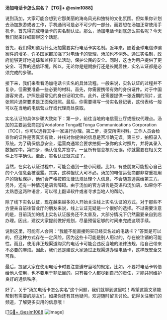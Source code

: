 **汤加电话卡怎么实名？【TG💪+ @esim1088】**

说到汤加，大家可能会想到它那美丽的海岛风光和独特的文化氛围。但如果你计划去汤加旅游或者工作，手机通讯可是必不可少的一部分。而要想在汤加正常使用手机卡，首先得完成电话卡的实名制认证。那么，汤加电话卡到底怎么实名呢？今天我们就来详细聊聊这个话题。

首先，我们得知道为什么汤加需要实行电话卡实名制。近年来，随着全球电信诈骗案件的增多，许多国家都加强了对电话卡的管理，汤加也不例外。通过实名制，政府能够更好地追踪和监控非法活动，保护公民的安全。同时，这也为用户提供了更安全、可靠的通信环境。所以，无论你是短期旅行还是长期居住，实名认证都是必须完成的步骤。

接下来，我们来看看汤加电话卡实名的具体流程。一般来说，实名认证的过程并不复杂，但需要准备一些必要的材料。首先，你需要携带有效的身份证件。对于中国游客来说，护照是最常见的身份证明文件。此外，还需要提供一张近期的照片，这张照片通常要求是正面免冠照。最后，你需要填写一份实名登记表，这份表格一般可以在当地的电信营业厅或代理商处获取。

实名认证的具体步骤大致如下：第一步，前往当地的电信营业厅或授权代理点。汤加的主要运营商包括Vodafone Tonga和Tonga Communications Corporation（TCC），你可以选择其中一家进行办理。第二步，提交所需材料。工作人员会检查你的证件是否真实有效，并核对你提供的信息是否准确无误。第三步，拍照录入系统。为了确保信息安全，运营商通常会要求拍摄一张你的实时照片，并将其录入数据库中。第四步，确认信息并签字。一旦所有信息核对无误，你就需要在相关文件上签字确认。至此，实名认证就完成了。

当然，在实名认证过程中，可能会遇到一些小问题。比如，有些朋友可能担心自己的个人信息会被泄露。其实，这种担忧大可不必。汤加的电信运营商都非常重视用户的隐私保护，他们会严格按照法律法规处理个人信息，不会随意透露给第三方。另外，还有一种情况是语言障碍。由于汤加的官方语言是英语和汤加语，如果你不太熟悉这两种语言，可以带上翻译软件或者寻求当地人的帮助。

除了线下实名认证，现在越来越多的人开始关注线上实名认证的方式。对于那些不方便亲自前往营业厅的朋友来说，线上认证无疑是一个很好的选择。不过需要注意的是，目前汤加的线上实名认证服务还不太普及，大部分情况下仍然需要亲自到店办理。因此，建议大家提前做好规划，尽量预留足够的时间来完成这项手续。

说到这里，可能有人会问：“我能不能直接购买已经实名过的电话卡？”答案是可以的，但这种方式存在一定风险。因为这些卡可能是别人用过的，存在被注销的可能性。而且，使用非正规渠道购买的电话卡可能会违反当地的法律法规，给自己带来不必要的麻烦。因此，我们还是建议大家通过正规渠道办理电话卡，这样既安全又可靠。

最后，提醒大家在使用电话卡时要注意遵守当地的规定。比如，不要将电话卡转借给他人使用，也不要用于非法目的。只有每个人都尽到自己的责任，才能共同维护良好的通信秩序。

好了，关于“汤加电话卡怎么实名”这个问题，我们就聊到这里啦！希望这篇文章能帮到有需要的朋友们。如果你还有其他疑问，欢迎随时留言讨论。记得关注我们的频道，了解更多实用的信息哦！

[[TG💪+ @esim1088](https://t.me/s/esim1088) ![Image](https://i.postimg.cc/4NQfJmqS/Snipaste-2025-05-13-00-14-12.png)]